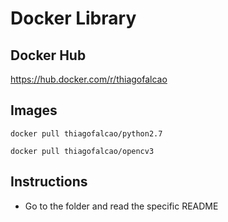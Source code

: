 # Docker Library

## Docker Hub
https://hub.docker.com/r/thiagofalcao

## Images
`docker pull thiagofalcao/python2.7`

`docker pull thiagofalcao/opencv3`

## Instructions
- Go to the folder and read the specific README
